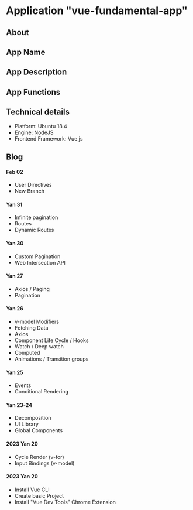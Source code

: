 # Application "vue-fundamental-app"

## About

## App Name

## App Description

## App Functions

## Technical details

* Platform: Ubuntu 18.4
* Engine: NodeJS
* Frontend Framework: Vue.js


## Blog

#### **Feb** 02

* User Directives
* New Branch

#### Yan 31

* Infinite pagination
* Routes
* Dynamic Routes

#### Yan 30

* Custom Pagination
* Web Intersection API

#### Yan 27

* Axios / Paging
* Pagination

#### Yan 26

* v-model Modifiers
* Fetching Data
* Axios
* Component Life Cycle / Hooks
* Watch / Deep watch
* Computed
* Animations / Transition groups

#### Yan 25

* Events
* Conditional Rendering

#### Yan 23-24

* Decomposition
* UI Library
* Global Components

#### 2023 Yan 20

* Cycle Render (v-for)
* Input Bindings (v-model)

#### 2023 Yan 20

* Install Vue CLI
* Create basic Project
* Install "Vue Dev Tools" Chrome Extension

